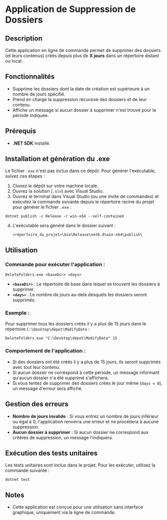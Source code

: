 # Application de Suppression de Dossiers

## Description

Cette application en ligne de commande permet de supprimer des dossiers (et leurs contenus) créés depuis plus de **X jours** dans un répertoire distant ou local.

## Fonctionnalités

- Supprime les dossiers dont la date de création est supérieure à un nombre de jours spécifié.
- Prend en charge la suppression récursive des dossiers et de leur contenu.
- Affiche un message si aucun dossier à supprimer n'est trouvé pour la période indiquée.

## Prérequis

- **.NET SDK** installé.

## Installation et génération du .exe

Le fichier `.exe` n'est pas inclus dans ce dépôt. Pour générer l'exécutable, suivez ces étapes :

1. Clonez le dépôt sur votre machine locale.
2. Ouvrez la solution (`.sln`) avec Visual Studio.
3. Ouvrez le terminal dans Visual Studio (ou une invite de commandes) et exécutez la commande suivante depuis le répertoire racine du projet pour générer le fichier `.exe` :

```
dotnet publish -c Release -r win-x64 --self-contained
```

4. L'exécutable sera généré dans le dossier suivant :
   ```
   <répertoire_du_projet>\bin\Release\net6.0\win-x64\publish\
   ```

## Utilisation

### Commande pour exécuter l'application :
```
DeleteFolders.exe <baseDir> <days>
```

- **`<baseDir>`** : Le répertoire de base dans lequel se trouvent les dossiers à supprimer.
- **`<days>`** : Le nombre de jours au-delà desquels les dossiers seront supprimés.

### Exemple :
Pour supprimer tous les dossiers créés il y a plus de 15 jours dans le répertoire `C:\Desktop\dépot\ModifyDate` :
```
DeleteFolders.exe "C:\Desktop\dépot\ModifyDate" 15
```

### Comportement de l'application :
- Si des dossiers ont été créés il y a plus de 15 jours, ils seront supprimés avec tout leur contenu.
- Si aucun dossier ne correspond à cette période, un message informant qu'aucun dossier n'a été supprimé s'affichera.
- Si vous tentez de supprimer des dossiers créés le jour même (`days = 0`), un message d'erreur sera affiché.

## Gestion des erreurs

- **Nombre de jours invalide** : Si vous entrez un nombre de jours inférieur ou égal à 0, l'application renverra une erreur et ne procédera à aucune suppression.
- **Aucun dossier à supprimer** : Si aucun dossier ne correspond aux critères de suppression, un message l'indiquera.

## Exécution des tests unitaires

Les tests unitaires sont inclus dans le projet. Pour les exécuter, utilisez la commande suivante :
```
dotnet test
```

## Notes

- Cette application est conçue pour une utilisation sans interface graphique, uniquement via la ligne de commande.
